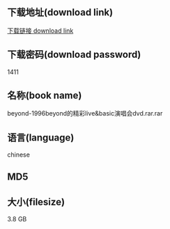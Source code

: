 ## 下载地址(download link)
[下载链接 download link](https://voluble-croquembouche-d321dc.netlify.app/?s=beyond-1996beyond%E7%9A%84%E7%B2%BE%E5%BD%A9live%26basic%E6%BC%94%E5%94%B1%E4%BC%9Advd.rar)

## 下载密码(download password)
1411

## 名称(book name)
beyond-1996beyond的精彩live&basic演唱会dvd.rar.rar

## 语言(language)
chinese

## MD5


## 大小(filesize)
3.8 GB
